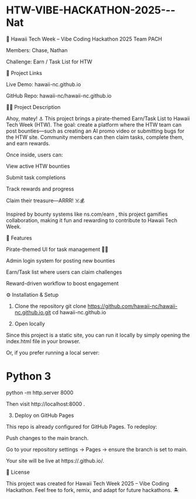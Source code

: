 # HTW-VIBE-HACKATHON-2025---Nat
🌴 Hawaii Tech Week – Vibe Coding Hackathon 2025
Team PACH

Members: Chase, Nathan

Challenge: Earn / Task List for HTW

🔗 Project Links

Live Demo: hawaii-nc.github.io

GitHub Repo: hawaii-nc/hawaii-nc.github.io

🏴‍☠️ Project Description

Ahoy, matey! ⚓ This project brings a pirate-themed Earn/Task List to Hawaii Tech Week (HTW).
The goal: create a platform where the HTW team can post bounties—such as creating an AI promo video or submitting bugs for the HTW site. Community members can then claim tasks, complete them, and earn rewards.

Once inside, users can:

View active HTW bounties

Submit task completions

Track rewards and progress

Claim their treasure—ARRR! ☠️💰

Inspired by bounty systems like ns.com/earn
, this project gamifies collaboration, making it fun and rewarding to contribute to Hawaii Tech Week.

🚀 Features

Pirate-themed UI for task management 🏴‍☠️

Admin login system for posting new bounties

Earn/Task list where users can claim challenges

Reward-driven workflow to boost engagement

⚙️ Installation & Setup
1. Clone the repository
git clone https://github.com/hawaii-nc/hawaii-nc.github.io.git
cd hawaii-nc.github.io

2. Open locally

Since this project is a static site, you can run it locally by simply opening the index.html file in your browser.

Or, if you prefer running a local server:

# Python 3
python -m http.server 8000


Then visit http://localhost:8000
.

3. Deploy on GitHub Pages

This repo is already configured for GitHub Pages. To redeploy:

Push changes to the main branch.

Go to your repository settings → Pages → ensure the branch is set to main.

Your site will be live at https://<username>.github.io/<repository>.

📜 License

This project was created for Hawaii Tech Week 2025 – Vibe Coding Hackathon.
Feel free to fork, remix, and adapt for future hackathons. 🏝️
